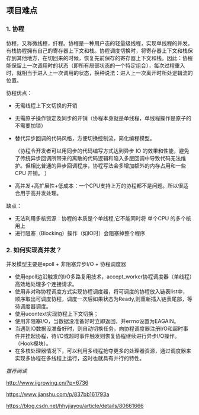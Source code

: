 ## 项目难点

### 1. 协程

协程，又称微线程，纤程。协程是一种用户态的轻量级线程，实现单线程的并发。有栈协程拥有自己的寄存器上下文和栈。协程调度切换时，将寄存器上下文和栈保存到其他地方，在切回来的时候，恢复先前保存的寄存器上下文和栈。因此：协程能保留上一次调用时的状态（即所有局部状态的一个特定组合），每次过程重入时，就相当于进入上一次调用的状态，换种说法：进入上一次离开时所处逻辑流的位置。

协程优点：

- 无需线程上下文切换的开销

- 无需原子操作锁定及同步的开销（协程本身就是单线程，单线程操作是原子的不需要加锁）

- 替代异步回调的代码风格，方便切换控制流，简化编程模型。

  （协程令开发者可以用同步的代码编写方式达到异步 IO 的效果和性能，避免了传统异步回调所带来的离散的代码逻辑和陷入多层回调中导致代码无法维护。但相比普通的异步回调程序，协程写法会多增加额外的内存占用和一些 CPU 开销。 ）

- 高并发+高扩展性+低成本：一个CPU支持上万的协程都不是问题。所以很适合用于高并发处理。

缺点：

- 无法利用多核资源：协程的本质是个单线程,它不能同时将 单个CPU 的多个核用上
- 进行阻塞（Blocking）操作（如IO时）会阻塞掉整个程序

### 2. 如何实现高并发？

并发模型主要是epoll + 非阻塞异步I/O + 协程调度器

- 使用epoll边沿触发的I/O多路复用技术，accept_worker协程调度器（单线程）高效地处理多个连接请求。
- 使用非对称协程调度方式实现协程调度器，将可调度的协程放入链表list中，顺序取出可调度协程，调度一次后如果状态为Ready,则重新插入链表尾部，等待调度器调度。
- 使用ucontext实现协程上下文切换；
- 使用非阻塞I/O，当数据没准备好时立即返回，并errno设置为EAGAIN。
- 当遇到IO数据没准备好时，则自动切换任务，向协程调度器注册I/O和超时事件并挂起协程，待I/O或超时事件触发则恢复协程继续进行异步I/O操作。（Hook模块）。
- 在多核处理器情况下，可以利用多线程抢夺更多的处理器资源，通过调度器来实现多协程在多线程上运行，这时也就具有并行的特性。







*推荐阅读*

http://www.iigrowing.cn/?p=6736

https://www.jianshu.com/p/837bb161793a

https://blog.csdn.net/hhyjiayou/article/details/80661666



